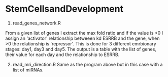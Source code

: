 # StemCellsandDevelopment

1. read_genes_network.R

From a given list of genes I extract the max fold ratio and if the value is <0 I assign an 'activator' relationship betweeen kd ESRRB and the gene, when >0 the relationship is 'repressor'. This is done for 3 different emrbionary stages: day1, day3 and day5. The output is a table with the list of genes, their value for each day and the relationship to ESRRB.

2. read_mri_direction.R
Same as the program above but in this case with a list of miRNAs.
